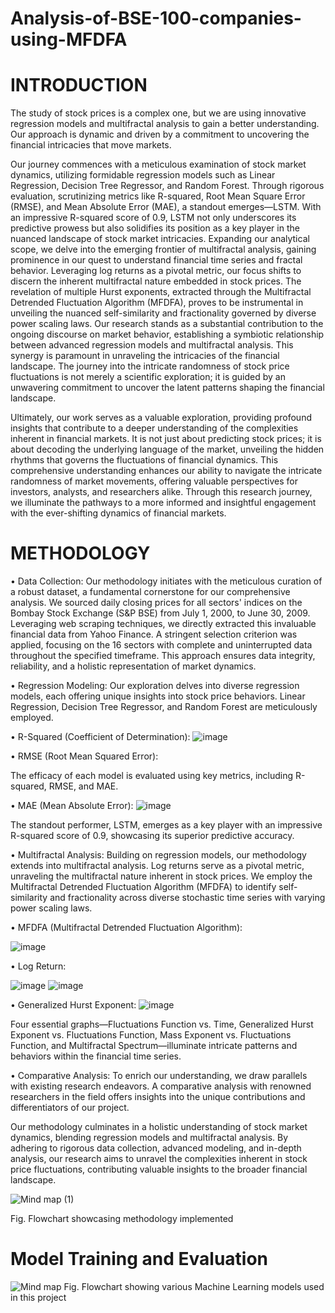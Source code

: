 # Analysis-of-BSE-100-companies-using-MFDFA


# INTRODUCTION
The study of stock prices is a complex one, but we are using innovative regression models and
multifractal analysis to gain a better understanding. Our approach is dynamic and driven by a
commitment to uncovering the financial intricacies that move markets.

Our journey commences with a meticulous examination of stock market dynamics, utilizing
formidable regression models such as Linear Regression, Decision Tree Regressor, and Random
Forest. Through rigorous evaluation, scrutinizing metrics like R-squared, Root Mean Square
Error (RMSE), and Mean Absolute Error (MAE), a standout emerges—LSTM. With an
impressive R-squared score of 0.9, LSTM not only underscores its predictive prowess but also
solidifies its position as a key player in the nuanced landscape of stock market intricacies.
Expanding our analytical scope, we delve into the emerging frontier of multifractal analysis,
gaining prominence in our quest to understand financial time series and fractal behavior.
Leveraging log returns as a pivotal metric, our focus shifts to discern the inherent multifractal
nature embedded in stock prices. The revelation of multiple Hurst exponents, extracted through
the Multifractal Detrended Fluctuation Algorithm (MFDFA), proves to be instrumental in
unveiling the nuanced self-similarity and fractionality governed by diverse power scaling laws.
Our research stands as a substantial contribution to the ongoing discourse on market behavior,
establishing a symbiotic relationship between advanced regression models and multifractal
analysis. This synergy is paramount in unraveling the intricacies of the financial landscape. The
journey into the intricate randomness of stock price fluctuations is not merely a scientific
exploration; it is guided by an unwavering commitment to uncover the latent patterns shaping
the financial landscape.

Ultimately, our work serves as a valuable exploration, providing profound insights that
contribute to a deeper understanding of the complexities inherent in financial markets. It is not
just about predicting stock prices; it is about decoding the underlying language of the market,
unveiling the hidden rhythms that governs the fluctuations of financial dynamics. This
comprehensive understanding enhances our ability to navigate the intricate randomness of
market movements, offering valuable perspectives for investors, analysts, and researchers alike.
Through this research journey, we illuminate the pathways to a more informed and insightful
engagement with the ever-shifting dynamics of financial markets.

# METHODOLOGY  
  
•	Data Collection: 
Our methodology initiates with the meticulous curation of a robust dataset, a fundamental cornerstone for our comprehensive analysis. We sourced daily closing prices for all sectors' indices on the Bombay Stock Exchange (S&P BSE) from July 1, 2000, to June 30, 2009. Leveraging web scraping techniques, we directly extracted this invaluable financial data from Yahoo Finance. A stringent selection criterion was applied, focusing on the 16 sectors with complete and uninterrupted data throughout the specified timeframe. This approach ensures data integrity, reliability, and a holistic representation of market dynamics. 
 
•	Regression Modeling: 
Our exploration delves into diverse regression models, each offering unique insights into stock price behaviors. Linear Regression, Decision Tree Regressor, and Random Forest are meticulously employed.  


•	R-Squared (Coefficient of Determination): 
![image](https://github.com/Himanshu300703/Analysis-of-BSE-100-companies-stocks-from-2013---2023-using-MFDFA-/assets/91286198/d3ba3a64-cfa3-4f48-9ec5-edd7cfdee268)

  
•	RMSE (Root Mean Squared Error): 


The efficacy of each model is evaluated using key metrics, including R-squared, RMSE, and MAE.  
 
•	MAE (Mean Absolute Error): 
![image](https://github.com/Himanshu300703/Analysis-of-BSE-100-companies-stocks-from-2013---2023-using-MFDFA-/assets/91286198/0dfcfae1-f2ab-48ec-a0ca-578ab09de8f0)

 
The standout performer, LSTM, emerges as a key player with an impressive R-squared score of 0.9, showcasing its superior predictive accuracy. 
 
•	Multifractal Analysis: 
Building on regression models, our methodology extends into multifractal analysis. Log returns serve as a pivotal metric, unraveling the multifractal nature inherent in stock prices. We employ the Multifractal Detrended Fluctuation Algorithm (MFDFA) to identify self-similarity and fractionality across diverse stochastic time series with varying power scaling laws.  
 
 
•	MFDFA (Multifractal Detrended Fluctuation Algorithm): 

![image](https://github.com/Himanshu300703/Analysis-of-BSE-100-companies-stocks-from-2013---2023-using-MFDFA-/assets/91286198/b25b15e2-c6ca-4646-962d-5d89fd2417f5)
 
  
 
 
•	Log Return: 

![image](https://github.com/Himanshu300703/Analysis-of-BSE-100-companies-stocks-from-2013---2023-using-MFDFA-/assets/91286198/a621f046-625c-4d2f-9c76-c2f1a50d8f39)
![image](https://github.com/Himanshu300703/Analysis-of-BSE-100-companies-stocks-from-2013---2023-using-MFDFA-/assets/91286198/4be28767-2616-4ea9-a415-db79c9843b08)
 
  
 
•	Generalized Hurst Exponent: 
![image](https://github.com/Himanshu300703/Analysis-of-BSE-100-companies-stocks-from-2013---2023-using-MFDFA-/assets/91286198/716b2b38-8bb3-4c51-9c45-a425f04924c1)
 
  
Four essential graphs—Fluctuations Function vs. Time, Generalized Hurst Exponent vs. Fluctuations Function, Mass Exponent vs. Fluctuations Function, and Multifractal Spectrum—illuminate intricate patterns and behaviors within the financial time series. 
 
•	Comparative Analysis: 
To enrich our understanding, we draw parallels with existing research endeavors. A comparative analysis with renowned researchers in the field offers insights into the unique contributions and differentiators of our project. 
 
 
Our methodology culminates in a holistic understanding of stock market dynamics, blending regression models and multifractal analysis. By adhering to rigorous data collection, advanced modeling, and in-depth analysis, our research aims to unravel the complexities inherent in stock price fluctuations, contributing valuable insights to the broader financial landscape. 
 
![Mind map (1)](https://github.com/simran7707/Analysis-of-BSE-100-companies-using-MFDFA/assets/92624625/56c4d10f-690b-4ecf-85ca-9a7e9146f328)

  
Fig. Flowchart showcasing methodology implemented 

# Model Training and Evaluation
![Mind map](https://github.com/simran7707/Analysis-of-BSE-100-companies-using-MFDFA/assets/92624625/038d50c3-c1a1-4fde-871d-49bf7321f439)
Fig. Flowchart showing various Machine Learning models used in this project  
